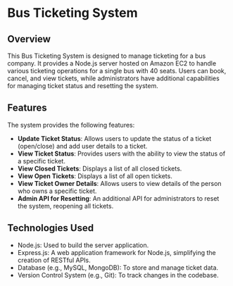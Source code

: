 # Bus Ticketing System

## Overview

This Bus Ticketing System is designed to manage ticketing for a bus company. It provides a Node.js server hosted on Amazon EC2 to handle various ticketing operations for a single bus with 40 seats. Users can book, cancel, and view tickets, while administrators have additional capabilities for managing ticket status and resetting the system.

## Features

The system provides the following features:

- **Update Ticket Status**: Allows users to update the status of a ticket (open/close) and add user details to a ticket.
- **View Ticket Status**: Provides users with the ability to view the status of a specific ticket.
- **View Closed Tickets**: Displays a list of all closed tickets.
- **View Open Tickets**: Displays a list of all open tickets.
- **View Ticket Owner Details**: Allows users to view details of the person who owns a specific ticket.
- **Admin API for Resetting**: An additional API for administrators to reset the system, reopening all tickets.

## Technologies Used

- Node.js: Used to build the server application.
- Express.js: A web application framework for Node.js, simplifying the creation of RESTful APIs.
- Database (e.g., MySQL, MongoDB): To store and manage ticket data.
- Version Control System (e.g., Git): To track changes in the codebase.
